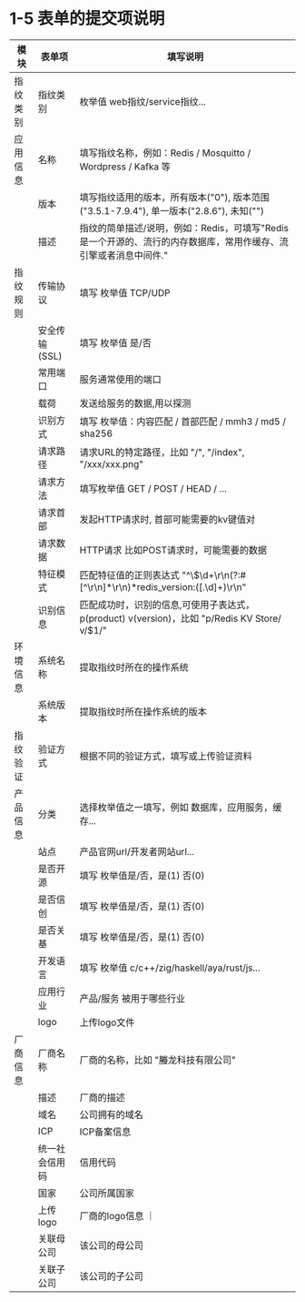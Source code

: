 # 1-5 表单的提交项说明

| 模块 | 表单项 | 填写说明 |
|---|---|---|
|指纹类别| 指纹类别 | 枚举值 web指纹/service指纹... |
|应用信息| 名称 | 填写指纹名称，例如：Redis / Mosquitto / Wordpress / Kafka 等 |
|| 版本 | 填写指纹适用的版本，所有版本("0"), 版本范围("3.5.1-7.9.4"), 单一版本("2.8.6"), 未知("") |
|| 描述 | 指纹的简单描述/说明，例如：Redis，可填写"Redis是一个开源的、流行的内存数据库，常用作缓存、流引擎或者消息中间件." |
|指纹规则| 传输协议 | 填写 枚举值 TCP/UDP |
|| 安全传输(SSL) | 填写 枚举值 是/否 |
|| 常用端口 | 服务通常使用的端口 |
|| 载荷 | 发送给服务的数据,用以探测 |
|| 识别方式 | 填写 枚举值：内容匹配 / 首部匹配 / mmh3 / md5 / sha256 | 
|| 请求路径 | 请求URL的特定路径，比如 "/", "/index", "/xxx/xxx.png" |
|| 请求方法 | 填写枚举值 GET / POST / HEAD / ... |
|| 请求首部 | 发起HTTP请求时, 首部可能需要的kv键值对 |
|| 请求数据 | HTTP请求 比如POST请求时，可能需要的数据 |
||特征模式| 匹配特征值的正则表达式 "^\\$\\d+\\r\\n(?:#[^\\r\\n]*\\r\\n)*redis_version:([.\\d]+)\\r\\n" |
||识别信息| 匹配成功时，识别的信息,可使用子表达式，p(product) v(version)，比如 "p/Redis KV Store/ v/$1/" |
|环境信息| 系统名称 | 提取指纹时所在的操作系统 |
|| 系统版本 | 提取指纹时所在操作系统的版本 |
|指纹验证| 验证方式 | 根据不同的验证方式，填写或上传验证资料 |
|产品信息| 分类 | 选择枚举值之一填写，例如 数据库，应用服务，缓存...|
|| 站点 | 产品官网url/开发者网站url... |
|| 是否开源 | 填写 枚举值是/否，是(1) 否(0) |
|| 是否信创 | 填写 枚举值是/否，是(1) 否(0) |
|| 是否关基 | 填写 枚举值是/否，是(1) 否(0) |
|| 开发语言 | 填写 枚举值 c/c++/zig/haskell/aya/rust/js... |
|| 应用行业 | 产品/服务 被用于哪些行业 |
|| logo | 上传logo文件 |
|厂商信息| 厂商名称 | 厂商的名称，比如 "螣龙科技有限公司" |
|| 描述 | 厂商的描述 |
|| 域名 | 公司拥有的域名 |
|| ICP | ICP备案信息 |
|| 统一社会信用码 | 信用代码 |
|| 国家 | 公司所属国家 |
|| 上传logo | 厂商的logo信息 ｜
|| 关联母公司 | 该公司的母公司 |
|| 关联子公司 | 该公司的子公司 |